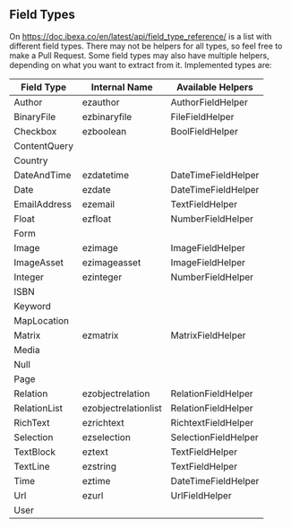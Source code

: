 ## Field Types
On https://doc.ibexa.co/en/latest/api/field_type_reference/ is a list with different field types. 
There may not be helpers for all types, so feel free to make a Pull Request.
Some field types may also have multiple helpers, depending on what you want to extract from it.
Implemented types are:

| Field Type   | Internal Name        | Available Helpers    |
|--------------|----------------------|----------------------|
| Author       | ezauthor             | AuthorFieldHelper    |
| BinaryFile   | ezbinaryfile         | FileFieldHelper      |
| Checkbox     | ezboolean            | BoolFieldHelper      |
| ContentQuery |                      |                      |
| Country      |                      |                      |
| DateAndTime  | ezdatetime           | DateTimeFieldHelper  |
| Date         | ezdate               | DateTimeFieldHelper  |
| EmailAddress | ezemail              | TextFieldHelper      |
| Float        | ezfloat              | NumberFieldHelper    |
| Form         |                      |                      |
| Image        | ezimage              | ImageFieldHelper     |
| ImageAsset   | ezimageasset         | ImageFieldHelper     |
| Integer      | ezinteger            | NumberFieldHelper    |
| ISBN         |                      |                      |
| Keyword      |                      |                      |
| MapLocation  |                      |                      |
| Matrix       | ezmatrix             | MatrixFieldHelper    | 
| Media        |                      |                      |
| Null         |                      |                      |
| Page         |                      |                      |
| Relation     | ezobjectrelation     | RelationFieldHelper  |
| RelationList | ezobjectrelationlist | RelationFieldHelper  |
| RichText     | ezrichtext           | RichtextFieldHelper  |
| Selection    | ezselection          | SelectionFieldHelper |
| TextBlock    | eztext               | TextFieldHelper      |
| TextLine     | ezstring             | TextFieldHelper      |
| Time         | eztime               | DateTimeFieldHelper  |
| Url          | ezurl                | UrlFieldHelper       |
| User         |                      |                      |
